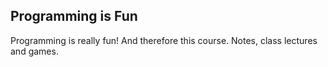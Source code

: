 ## Programming is Fun
Programming is really fun! And therefore this course.
Notes, class lectures and games.

